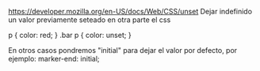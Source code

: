 https://developer.mozilla.org/en-US/docs/Web/CSS/unset
Dejar indefinido un valor previamente seteado en otra parte el css


p {
  color: red;
}
.bar p {
  color: unset;
}


En otros casos pondremos "initial" para dejar el valor por defecto, por ejemplo:
  marker-end: initial;

